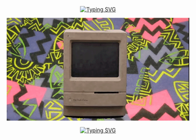 <p align="center">
  <a href="https://git.io/typing-svg"><img src="https://readme-typing-svg.demolab.com?font=Fira+Code&duration=7000&pause=1000&color=199F13&center=true&width=450&lines=Hi%2C+Welcome+To+My+Github+Profile." alt="Typing SVG" /></a>
 </p>

<p align="center">
  <img src="retro_pc.gif" alt="animated" />
</p>

<p align="center">
  <a href="https://git.io/typing-svg"><img src="https://readme-typing-svg.demolab.com?font=Fira+Code&duration=7000&pause=1000&color=199F13&center=true&width=450&lines=Loading..." alt="Typing SVG" /></a>
 </p>
